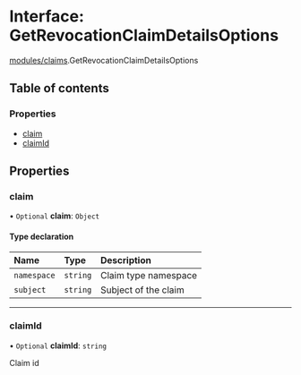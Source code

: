 # Interface: GetRevocationClaimDetailsOptions

[modules/claims](../modules/modules_claims.md).GetRevocationClaimDetailsOptions

## Table of contents

### Properties

- [claim](modules_claims.GetRevocationClaimDetailsOptions.md#claim)
- [claimId](modules_claims.GetRevocationClaimDetailsOptions.md#claimid)

## Properties

### claim

• `Optional` **claim**: `Object`

#### Type declaration

| Name | Type | Description |
| :------ | :------ | :------ |
| `namespace` | `string` | Claim type namespace |
| `subject` | `string` | Subject of the claim |

___

### claimId

• `Optional` **claimId**: `string`

Claim id
